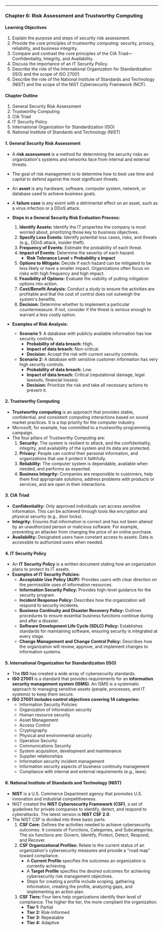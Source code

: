 ---
### Chapter 6: Risk Assessment and Trustworthy Computing

#### **Learning Objectives**
1.  Explain the purpose and steps of security risk assessment.
2.  Provide the core principles of trustworthy computing: security, privacy, reliability, and business integrity.
3.  Compare and contrast the core principles of the CIA Triad—Confidentiality, Integrity, and Availability.
4.  Discuss the importance of an IT Security Policy.
5.  Describe the role of the International Organization for Standardization (ISO) and the scope of ISO 27001.
6.  Describe the role of the National Institute of Standards and Technology (NIST) and the scope of the NIST Cybersecurity Framework (NCF).

#### **Chapter Outline**
1.  General Security Risk Assessment
2.  Trustworthy Computing
3.  CIA Triad
4.  IT Security Policy
5.  International Organization for Standardization (ISO)
6.  National Institute of Standards and Technology (NIST)

#### **1. General Security Risk Assessment**
*   A **risk assessment** is a method for determining the security risks an organization's systems and networks face from internal and external threats.
*   The goal of risk management is to determine how to best use time and capital to defend against the most significant threats.
*   An **asset** is any hardware, software, computer system, network, or database used to achieve business goals.
*   A **failure case** is any event with a detrimental effect on an asset, such as a virus infection or a DDoS attack.

*   **Steps in a General Security Risk Evaluation Process:**
    1.  **Identify Assets:** Identify the IT properties the company is most worried about, prioritizing those key to business objectives.
    2.  **Specify Loss Events:** Identify potential loss cases, risks, and threats (e.g., DDoS attack, insider theft).
    3.  **Frequency of Events:** Estimate the probability of each threat.
    4.  **Impact of Events:** Determine the severity of each hazard.
        *   **Risk Tolerance Level = Probability x Impact**
    5.  **Options to Mitigate:** Decide if each hazard can be mitigated to be less likely or have a smaller impact. Organizations often focus on risks with high frequency and high impact.
    6.  **Feasibility of Options:** Evaluate the viability of putting mitigation options into action.
    7.  **Cost/Benefit Analysis:** Conduct a study to ensure the activities are profitable and that the cost of control does not outweigh the system's benefits.
    8.  **Decision:** Determine whether to implement a particular countermeasure. If not, consider if the threat is serious enough to warrant a less costly option.

*   **Examples of Risk Analysis:**
    *   **Scenario 1:** A database with publicly available information has low security controls.
        *   **Probability of data breach:** High.
        *   **Impact of data breach:** Non-critical.
        *   **Decision:** Accept the risk with current security controls.
    *   **Scenario 2:** A database with sensitive customer information has very high security controls.
        *   **Probability of data breach:** Low.
        *   **Impact of data breach:** Critical (reputational damage, legal lawsuits, financial losses).
        *   **Decision:** Prioritize the risk and take all necessary actions to prevent it.

#### **2. Trustworthy Computing**
*   **Trustworthy computing** is an approach that provides stable, confidential, and consistent computing interactions based on sound market practices. It is a top priority for the computer industry.
*   Microsoft, for example, has committed to a trustworthy programming campaign.
*   The four pillars of Trustworthy Computing are:
    1.  **Security:** The system is resilient to attack, and the confidentiality, integrity, and availability of the system and its data are protected.
    2.  **Privacy:** People can control their personal information, and organizations that use it protect it faithfully.
    3.  **Reliability:** The computer system is dependable, available when needed, and performs as expected.
    4.  **Business Integrity:** Companies are responsible to customers, help them find appropriate solutions, address problems with products or services, and are open in their interactions.

#### **3. CIA Triad**
*   **Confidentiality:** Only approved individuals can access sensitive information. This can be achieved through tools like encryption and physical security (e.g., door locks).
*   **Integrity:** Ensures that information is correct and has not been altered by an unauthorized person or malicious software. For example, preventing an attacker from changing the price of an online purchase.
*   **Availability:** Designated users have constant access to assets. Data is accessible to authorized users when needed.

#### **4. IT Security Policy**
*   An **IT Security Policy** is a written document stating how an organization plans to protect its IT assets.
*   **Examples of IT Security Policies:**
    *   **Acceptable Use Policy (AUP):** Provides users with clear direction on the permissible uses of information resources.
    *   **Information Security Policy:** Provides high-level guidance for the security program.
    *   **Incident Response Policy:** Describes how the organization will respond to security incidents.
    *   **Business Continuity and Disaster Recovery Policy:** Outlines procedures to ensure essential business functions continue during and after a disaster.
    *   **Software Development Life Cycle (SDLC) Policy:** Establishes standards for maintaining software, ensuring security is integrated at every stage.
    *   **Change Management and Change Control Policy:** Describes how the organization will review, approve, and implement changes to information systems.

#### **5. International Organization for Standardization (ISO)**
*   The **ISO** has created a wide array of cybersecurity standards.
*   **ISO 27001** is a standard that provides requirements for an **information security management system (ISMS)**. An ISMS is a systematic approach to managing sensitive assets (people, processes, and IT systems) to keep them secure.
*   **ISO 27001 includes control objectives covering 14 categories:**
    *   Information Security Policies
    *   Organization of information security
    *   Human resource security
    *   Asset Management
    *   Access Control
    *   Cryptography
    *   Physical and environmental security
    *   Operation Security
    *   Communications Security
    *   System acquisition, development and maintenance
    *   Supplier relationships
    *   Information security incident management
    *   Information security aspects of business continuity management
    *   Compliance with internal and external requirements (e.g., laws).

#### **6. National Institute of Standards and Technology (NIST)**
*   **NIST** is a U.S. Commerce Department agency that promotes U.S. innovation and industrial competitiveness.
*   NIST created the **NIST Cybersecurity Framework (CSF)**, a set of guidelines for private companies to identify, detect, and respond to cyberattacks. The latest version is **NIST CSF 2.0**.
*   The NIST CSF is divided into three basic parts:
    1.  **CSF Core:** Defines the activities needed to achieve cybersecurity outcomes. It consists of Functions, Categories, and Subcategories. The six functions are: Govern, Identify, Protect, Detect, Respond, and Recover.
    2.  **CSF Organizational Profiles:** Relate to the current status of an organization's cybersecurity measures and provide a "road map" toward compliance.
        *   A **Current Profile** specifies the outcomes an organization is currently achieving.
        *   A **Target Profile** specifies the desired outcomes for achieving cybersecurity risk management objectives.
        *   Steps for creating a profile include scoping, gathering information, creating the profile, analyzing gaps, and implementing an action plan.
    3.  **CSF Tiers:** Four tiers help organizations identify their level of compliance. The higher the tier, the more compliant the organization.
        *   **Tier 1:** Partial
        *   **Tier 2:** Risk-Informed
        *   **Tier 3:** Repeatable
        *   **Tier 4:** Adaptive

